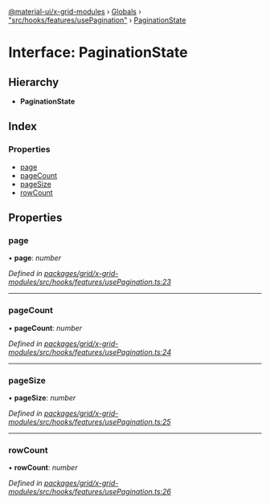 [@material-ui/x-grid-modules](../README.md) › [Globals](../globals.md) › ["src/hooks/features/usePagination"](../modules/_src_hooks_features_usepagination_.md) › [PaginationState](_src_hooks_features_usepagination_.paginationstate.md)

# Interface: PaginationState

## Hierarchy

- **PaginationState**

## Index

### Properties

- [page](_src_hooks_features_usepagination_.paginationstate.md#page)
- [pageCount](_src_hooks_features_usepagination_.paginationstate.md#pagecount)
- [pageSize](_src_hooks_features_usepagination_.paginationstate.md#pagesize)
- [rowCount](_src_hooks_features_usepagination_.paginationstate.md#rowcount)

## Properties

### page

• **page**: _number_

_Defined in [packages/grid/x-grid-modules/src/hooks/features/usePagination.ts:23](https://github.com/mui-org/material-ui-x/blob/a679779/packages/grid/x-grid-modules/src/hooks/features/usePagination.ts#L23)_

---

### pageCount

• **pageCount**: _number_

_Defined in [packages/grid/x-grid-modules/src/hooks/features/usePagination.ts:24](https://github.com/mui-org/material-ui-x/blob/a679779/packages/grid/x-grid-modules/src/hooks/features/usePagination.ts#L24)_

---

### pageSize

• **pageSize**: _number_

_Defined in [packages/grid/x-grid-modules/src/hooks/features/usePagination.ts:25](https://github.com/mui-org/material-ui-x/blob/a679779/packages/grid/x-grid-modules/src/hooks/features/usePagination.ts#L25)_

---

### rowCount

• **rowCount**: _number_

_Defined in [packages/grid/x-grid-modules/src/hooks/features/usePagination.ts:26](https://github.com/mui-org/material-ui-x/blob/a679779/packages/grid/x-grid-modules/src/hooks/features/usePagination.ts#L26)_

